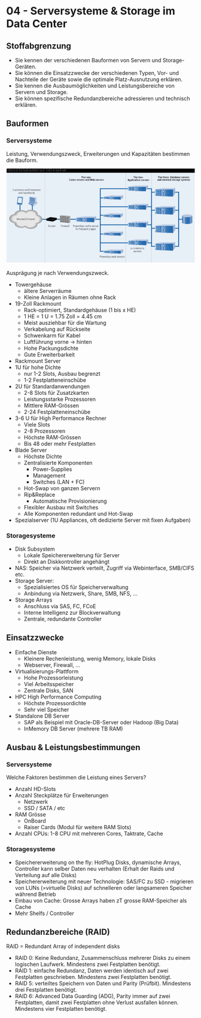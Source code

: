 # 04 - Serversysteme & Storage im Data Center

## Stoffabgrenzung

* Sie kennen der verschiedenen Bauformen von Servern und Storage-Geräten.
* Sie können die Einsatzzwecke der verschiedenen Typen, Vor- und Nachteile der Geräte sowie die optimale Platz-Ausnutzung erklären.
* Sie kennen die Ausbaumöglichkeiten und Leistungsbereiche von Servern und Storage.
* Sie können spezifische Redundanzbereiche adressieren und technisch erklären.

## Bauformen

### Serversysteme

Leistung, Verwendungszweck, Erweiterungen und Kapazitäten bestimmen die Bauform.

![1547919077112](assets/1547919077112.png)

Ausprägung je nach Verwendungszweck.

* Towergehäuse
  * ältere Serverräume
  * Kleine Anlagen in Räumen ohne Rack
* 19-Zoll Rackmount
  * Rack-optimiert, Standardgehäuse (1 bis x HE)
  * 1 HE = 1 U = 1.75 Zoll = 4.45 cm
  * Meist ausziehbar für die Wartung
  * Verkabelung auf Rückseite
  * Schwenkarm für Kabel
  * Luftführung vorne -> hinten
  * Hohe Packungsdichte
  * Gute Erweiterbarkeit
* Rackmount Server
* 1U für hohe Dichte
  * nur 1-2 Slots, Ausbau begrenzt
  * 1-2 Festplatteneinschübe
* 2U für Standardanwendungen
  * 2-8 Slots für Zusatzkarten
  * Leistungsstarke Prozessoren
  * Mittlere RAM-Grössen
  * 2-24 Festplatteneinschübe
* 3-6 U für High Performance Rechner
  * Viele Slots
  * 2-8 Prozessoren
  * Höchste RAM-Grössen
  * Bis 48 oder mehr Festplatten
* Blade Server
  * Höchste Dichte
  * Zentralisierte Komponenten
    * Power-Supplies
    * Management
    * Switches (LAN + FC)
  * Hot-Swap von ganzen Servern
  * Rip&Replace
    * Automatische Provisionierung
  * Flexibler Ausbau mit Switches
  * Alle Komponenten redundant und Hot-Swap
* Spezialserver (1U Appliances, oft dedizierte Server mit fixen Aufgaben)



### Storagesysteme

* Disk Subsystem
  * Lokale Speichererweiterung für Server
  * Direkt an Diskkontroller angehängt
* NAS: Speicher via Netzwerk verteilt, Zugriff via Webinterface, SMB/CIFS etc.
* Storage Server:
  * Spezialisiertes OS für Speicherverwaltung
  * Anbindung via Netzwerk, Share, SMB, NFS, ...
* Storage Arrays
  * Anschluss via SAS, FC, FCoE
  * Interne Intelligenz zur Blockverwaltung
  * Zentrale, redundante Controller



## Einsatzzwecke

* Einfache Dienste
  * Kleinere Rechenleistung, wenig Memory, lokale Disks
  * Webserver, Firewall, …
* Virtualisierungs-Plattform
  * Hohe Prozessorleistung
  * Viel Arbeitsspeicher
  * Zentrale Disks, SAN
* HPC High Performance Computing
  * Höchste Prozessordichte
  * Sehr viel Speicher
* Standalone DB Server
  * SAP als Beispiel mit Oracle-DB-Server oder Hadoop (Big Data)
  * InMemory DB Server (mehrere TB RAM)

## Ausbau & Leistungsbestimmungen

### Serversysteme

Welche Faktoren bestimmen die Leistung eines Servers?

- Anzahl HD-Slots
- Anzahl Steckplätze für Erweiterungen
  - Netzwerk
  - SSD / SATA / etc
- RAM Grösse
  - OnBoard
  - Raiser Cards (Modul für weitere RAM Slots)
- Anzahl CPUs: 1-8 CPU mit mehreren Cores, Taktrate, Cache

### Storagesysteme

* Speichererweiterung on the fly: HotPlug Disks, dynamische Arrays, Controller kann selber Daten neu verhalten (Erhalt der Raids und Verteilung auf alle Disks)
* Speichererweiterung mit neuer Technologie: SAS/FC zu SSD - migrieren von LUNs (=virtuelle Disks) auf schnelleren oder langsameren Speicher während Betrieb
* Einbau von Cache: Grosse Arrays haben zT grosse RAM-Speicher als Cache
* Mehr Shelfs / Controller

## Redundanzbereiche (RAID)

RAID = Redundant Array of independent disks

- RAID 0: Keine Redundanz, Zusammenschluss mehrerer Disks zu einem logischen Laufwerk. Mindestens zwei Festplatten benötigt.
- RAID 1: einfache Redundanz, Daten werden identisch auf zwei Festplatten geschrieben. Mindestens zwei Festplatten benötigt.
- RAID 5: verteiltes Speichern von Daten und Parity (Prüfbit). Mindestens drei Festplatten benötigt.
- RAID 6: Advanced Data Guarding (ADG), Parity immer auf zwei Festplatten, damit zwei Festplatten ohne Verlust ausfallen können. Mindestens vier Festplatten benötigt.